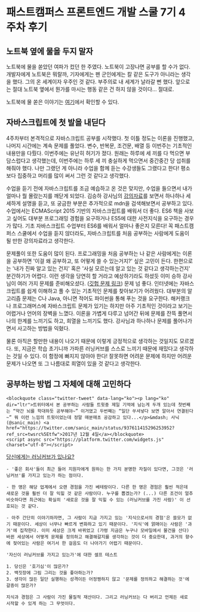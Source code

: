 # 패스트캠퍼스 프론트엔드 개발 스쿨 7기 4주차 후기

## 노트북 옆에 물을 두지 말자

노트북에 물을 쏟았던 여파가 컸던 한 주였다. 노트북이 고장나면 공부를 할 수가 없다. 개발자에게 노트북은 뭐랄까, 기자에게는 펜 군인에게는 칼 같은 도구가 아니라는 생각을 했다. 그의 온 세계이자 우주인 것 같다. 부주의로 내 세계가 날라갈 뻔 했다. 앞으로는 절대 노트북 옆에서 뭔가를 마시는 행동 같은 건 하지 않을 것이다... 절대로.

노트북에 물 쏟은 이야기는 [여기](http://)에서 확인할 수 있다.

## 자바스크립트에 첫 발을 내딛다

4주차부터 본격적으로 자바스크립트 공부를 시작했다. 첫 이틀 정도는 이론을 진행했고, 나머지 시간에는 계속 문제를 풀었다. 변수, 반복문, 조건문, 배열 등 이번주는 기초적인 내용만을 다뤘다. 이번주에는 유난히 허기가 졌다. 원래는 하루에 세 끼를 다 먹으면 부담스럽다고 생각했는데, 이번주에는 하루 세 끼 충실하게 먹으면서 중간중간 당 섭취를 해줘야 했다. 나만 그랬던 게 아니라 수업을 함께 듣는 수강생들도 그랬다고 한다! 평소보다 집중하고 머리를 많이 써서 그런 것 같다고 생각했다.

수업을 듣기 전에 자바스크립트를 조금 예습하고 온 것은 맞지만, 수업을 들으면서 내가 얼마나 뭘 몰랐는지를 깨닫게 되었다. 김승하 강사님의 [강의자료]()를 보면서 하나하나 세세하게 설명을 듣고, 또 궁금한 부분은 추가적으로 mdn을 검색해보면서 공부하고 있다. 수업에서는 ECMAScript 2015 기반의 자바스크립트를 배워서 더 좋다. ES6 책을 사보고 싶어도 대부분 프로그래밍 경험을 요구하거나 ES5에 대한 사전지식을 요구하는 경우가 많다. 기초 자바스크립트 수업부터 ES6를 배워서 얼마나 좋은지 모른다! 꼭 패스트캠퍼스 스쿨에서 수업을 듣지 않더라도, 자바스크립트를 처음 공부하는 사람에게 도움이 될 만한 강의자료라고 생각한다.

문제풀이 또한 도움이 많이 된다. 프로그래밍을 처음 공부하는 나 같은 사람에게는 이론을 공부하면 '이걸 왜 공부하고, 또 어떻게 쓸 수 있는거지?' 싶은 고민이 든다. 한편으로는 '내가 진짜 알고 있는 건지' 혹은 '사실 모르는데 알고 있는 것 같다고 생각하는건지' 분간하기가 어렵다. 이런 생각을 당연히 할 거라고 예상하기라도 하셨듯 이미 승하 강사님이 여러 가지 문제를 준비해오셨다. ([깃헙 문제 링크]()) 문제 넘 좋다. 인터넷에는 자바스크립트를 쉽게 이해하고 풀 수 있는 기초적인 문제를 찾아보기가 어려웠다. 대부분의 알고리즘 문제는 C나 Java, 아니면 적어도 파이썬을 통해 푸는 것을 요구한다. 해커랭크나 프로그래머스에 자바스크립트 문제가 있기는 하지만 아주 기초적인 것이라고 보기는 어렵거나 언어의 장벽을 느꼈다. 이론을 가볍게 다루고 넘어간 뒤에 문제를 잔뜩 풀면서 나의 한계를 느끼기도 하고, 희열을 느끼기도 했다. 강사님과 하나하나 문제를 풀어나가면서 사고하는 방법을 익혔다.

물론 아직은 할만한 내용이 나오기 때문에 이렇게 긍정적으로 생각하는 것일지도 모르겠다. 또, 지금은 학습 초기니까 가파른 러닝커브를 스스로 느끼기 때문에 재밌다고 생각하는 것일 수 있다. 이 함정에 빠지지 않아야 한다! 잘못하면 어려운 문제에 하지만 어려운 문제가 나오면 또 그 나름대로 희열이 있을 것 같다고 생각한다.

## 공부하는 방법 그 자체에 대해 고민하다

```
<blockquote class="twitter-tweet" data-lang="ko"><p lang="ko" dir="ltr">트위터에서 본 공부하는 사람들 트윗중 제일 기억에 남는게 두개 있는데 첫번째는 “약간 뇌를 학대하듯 공부해야~” 이거였고 두번째는 “일단 쑤셔넣다 보면 알아서 연결된다~” 뭐 이런 느낌의 트윗이었는데 정말 매분매초 공감하고 있다...</p>&mdash; 사닉 (@sanic_main) <a href="https://twitter.com/sanic_main/status/937611415296253952?ref_src=twsrc%5Etfw">2017년 12월 4일</a></blockquote>
<script async src="https://platform.twitter.com/widgets.js" charset="utf-8"></script>
```



[당신에게는 러닝커브가 있나요?](https://brunch.co.kr/@hyungsukkim/11)

```
- '좋은 회사'들이 최근 들어 지원자에게 원하는 한 가지 분명한 자질이 있다면, 그것은 '러닝커브'를 가지고 있는가 하는 점이다.

- 한 명은 해당 업계에서 오랜 경험을 가진 베테랑이다. 다른 한 명은 경험은 훨씬 적은데 새로운 것을 훨씬 더 잘 익힐 것 같은 사람이다. 누구를 뽑겠는가? (...) 다른 조건이 얼추 비슷하다면 최근에는 확실히 '새로운 것을 잘 익힐 수 있는 (러닝커브를 가진 사람)' 이 선호되는 것 같다.

- 아주 간단히 이야기하자면, 그 사람이 지금 가지고 있는 '지식으로서의 경험'은 쓸모가 없기 때문이다. 세상이 너무나 빠르게 변화하고 있기 때문이다. '지식'에 얽매이는 사람은 '과거'에 집착한다. 이미 세상은 크게 바뀌었고 (가령 지금은 누구나 모바일에서 물건을 산다) 바뀐 세상에서 어떻게 문제를 정의하고 해결해갈지를 생각하는 것이 더 중요한데, 과거의 향수에 젖어있는 사람은 여기서 한 걸음도 더 나아가기 어렵기 때문이다.
```

```
'자신이 러닝커브를 가지고 있는가'에 대한 셀프 테스트

1. 당신은 '호기심'이 많은가?
2. 백짓장에 그림 그리는 것을 좋아하는가?
3. 생각이 많든 일단 실행하는 성격이든 어정쩡하지 않고 '문제를 정의하고 해결하는 것'에 갈증이 많은가?
```

```
지식과 경험은 그 사람이 가진 물질적 재산이다. 그리고 러닝커브는 다 버리고 언제든 새로 시작할 수 있게 하는 그 무엇이다.
```